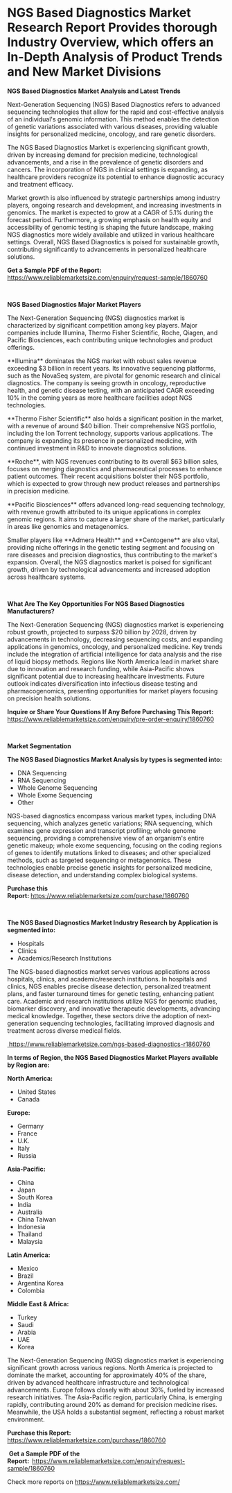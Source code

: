 <p><h1>NGS Based Diagnostics Market Research Report Provides thorough Industry Overview, which offers an In-Depth Analysis of Product Trends and New Market Divisions</h1></p><p><strong>NGS Based Diagnostics Market Analysis and Latest Trends</strong></p>
<p><p>Next-Generation Sequencing (NGS) Based Diagnostics refers to advanced sequencing technologies that allow for the rapid and cost-effective analysis of an individual's genomic information. This method enables the detection of genetic variations associated with various diseases, providing valuable insights for personalized medicine, oncology, and rare genetic disorders. </p><p>The NGS Based Diagnostics Market is experiencing significant growth, driven by increasing demand for precision medicine, technological advancements, and a rise in the prevalence of genetic disorders and cancers. The incorporation of NGS in clinical settings is expanding, as healthcare providers recognize its potential to enhance diagnostic accuracy and treatment efficacy.</p><p>Market growth is also influenced by strategic partnerships among industry players, ongoing research and development, and increasing investments in genomics. The market is expected to grow at a CAGR of 5.1% during the forecast period. Furthermore, a growing emphasis on health equity and accessibility of genomic testing is shaping the future landscape, making NGS diagnostics more widely available and utilized in various healthcare settings. Overall, NGS Based Diagnostics is poised for sustainable growth, contributing significantly to advancements in personalized healthcare solutions.</p></p>
<p><strong>Get a Sample PDF of the Report:&nbsp;</strong> <a href="https://www.reliablemarketsize.com/enquiry/request-sample/1860760?utm_campaign=2393&utm_medium=2&utm_source=Github&utm_content=ia&utm_term=03032025&utm_id=ngs-based-diagnostics">https://www.reliablemarketsize.com/enquiry/request-sample/1860760</a></p>
<p>&nbsp;</p>
<p><strong>NGS Based Diagnostics Major Market Players</strong></p>
<p><p>The Next-Generation Sequencing (NGS) diagnostics market is characterized by significant competition among key players. Major companies include Illumina, Thermo Fisher Scientific, Roche, Qiagen, and Pacific Biosciences, each contributing unique technologies and product offerings.</p><p>**Illumina** dominates the NGS market with robust sales revenue exceeding $3 billion in recent years. Its innovative sequencing platforms, such as the NovaSeq system, are pivotal for genomic research and clinical diagnostics. The company is seeing growth in oncology, reproductive health, and genetic disease testing, with an anticipated CAGR exceeding 10% in the coming years as more healthcare facilities adopt NGS technologies.</p><p>**Thermo Fisher Scientific** also holds a significant position in the market, with a revenue of around $40 billion. Their comprehensive NGS portfolio, including the Ion Torrent technology, supports various applications. The company is expanding its presence in personalized medicine, with continued investment in R&D to innovate diagnostics solutions.</p><p>**Roche**, with NGS revenues contributing to its overall $63 billion sales, focuses on merging diagnostics and pharmaceutical processes to enhance patient outcomes. Their recent acquisitions bolster their NGS portfolio, which is expected to grow through new product releases and partnerships in precision medicine.</p><p>**Pacific Biosciences** offers advanced long-read sequencing technology, with revenue growth attributed to its unique applications in complex genomic regions. It aims to capture a larger share of the market, particularly in areas like genomics and metagenomics.</p><p>Smaller players like **Admera Health** and **Centogene** are also vital, providing niche offerings in the genetic testing segment and focusing on rare diseases and precision diagnostics, thus contributing to the market's expansion. Overall, the NGS diagnostics market is poised for significant growth, driven by technological advancements and increased adoption across healthcare systems.</p></p>
<p>&nbsp;</p>
<p><strong>What Are The Key Opportunities For NGS Based Diagnostics Manufacturers?</strong></p>
<p><p>The Next-Generation Sequencing (NGS) diagnostics market is experiencing robust growth, projected to surpass $20 billion by 2028, driven by advancements in technology, decreasing sequencing costs, and expanding applications in genomics, oncology, and personalized medicine. Key trends include the integration of artificial intelligence for data analysis and the rise of liquid biopsy methods. Regions like North America lead in market share due to innovation and research funding, while Asia-Pacific shows significant potential due to increasing healthcare investments. Future outlook indicates diversification into infectious disease testing and pharmacogenomics, presenting opportunities for market players focusing on precision health solutions.</p></p>
<p><strong>Inquire or Share Your Questions If Any Before Purchasing This Report:</strong> <a href="https://www.reliablemarketsize.com/enquiry/pre-order-enquiry/1860760?utm_campaign=2393&utm_medium=2&utm_source=Github&utm_content=ia&utm_term=03032025&utm_id=ngs-based-diagnostics">https://www.reliablemarketsize.com/enquiry/pre-order-enquiry/1860760</a></p>
<p>&nbsp;</p>
<p><strong>Market Segmentation</strong></p>
<p><strong>The NGS Based Diagnostics Market Analysis by types is segmented into:</strong></p>
<p><ul><li>DNA Sequencing</li><li>RNA Sequencing</li><li>Whole Genome Sequencing</li><li>Whole Exome Sequencing</li><li>Other</li></ul></p>
<p><p>NGS-based diagnostics encompass various market types, including DNA sequencing, which analyzes genetic variations; RNA sequencing, which examines gene expression and transcript profiling; whole genome sequencing, providing a comprehensive view of an organism's entire genetic makeup; whole exome sequencing, focusing on the coding regions of genes to identify mutations linked to diseases; and other specialized methods, such as targeted sequencing or metagenomics. These technologies enable precise genetic insights for personalized medicine, disease detection, and understanding complex biological systems.</p></p>
<p><strong>Purchase this Report:&nbsp;</strong><a href="https://www.reliablemarketsize.com/purchase/1860760?utm_campaign=2393&utm_medium=2&utm_source=Github&utm_content=ia&utm_term=03032025&utm_id=ngs-based-diagnostics">https://www.reliablemarketsize.com/purchase/1860760</a></p>
<p>&nbsp;</p>
<p><strong>The NGS Based Diagnostics Market Industry Research by Application is segmented into:</strong></p>
<p><ul><li>Hospitals</li><li>Clinics</li><li>Academics/Research Institutions</li></ul></p>
<p><p>The NGS-based diagnostics market serves various applications across hospitals, clinics, and academic/research institutions. In hospitals and clinics, NGS enables precise disease detection, personalized treatment plans, and faster turnaround times for genetic testing, enhancing patient care. Academic and research institutions utilize NGS for genomic studies, biomarker discovery, and innovative therapeutic developments, advancing medical knowledge. Together, these sectors drive the adoption of next-generation sequencing technologies, facilitating improved diagnosis and treatment across diverse medical fields.</p></p>
<p><a href="https://www.reliablemarketsize.com/ngs-based-diagnostics-r1860760?utm_campaign=2393&utm_medium=2&utm_source=Github&utm_content=ia&utm_term=03032025&utm_id=ngs-based-diagnostics">&nbsp;https://www.reliablemarketsize.com/ngs-based-diagnostics-r1860760</a></p>
<p><strong>In terms of Region, the NGS Based Diagnostics Market Players available by Region are:</strong></p>
<p>
    <p> <strong> North America: </strong>
        <ul>
            <li>United States</li>
            <li>Canada</li>
        </ul>
        </p> 
    <p> <strong> Europe: </strong>
        <ul>
            <li>Germany</li>
            <li>France</li>
            <li>U.K.</li>
            <li>Italy</li>
            <li>Russia</li>
        </ul>
        </p> 
    <p> <strong> Asia-Pacific: </strong>
        <ul>
            <li>China</li>
            <li>Japan</li>
            <li>South Korea</li>
            <li>India</li>
            <li>Australia</li>
            <li>China Taiwan</li>
            <li>Indonesia</li>
            <li>Thailand</li>
            <li>Malaysia</li>
        </ul>
        </p> 
    <p> <strong> Latin America: </strong>
        <ul>
            <li>Mexico</li>
            <li>Brazil</li>
            <li>Argentina Korea</li>
            <li>Colombia</li>
        </ul>
        </p> 
    <p> <strong> Middle East & Africa: </strong>
        <ul>
            <li>Turkey</li>
            <li>Saudi</li>
            <li>Arabia</li>
            <li>UAE</li>
            <li>Korea</li>
        </ul>
    </p>
    </p>
<p><p>The Next-Generation Sequencing (NGS) diagnostics market is experiencing significant growth across various regions. North America is projected to dominate the market, accounting for approximately 40% of the share, driven by advanced healthcare infrastructure and technological advancements. Europe follows closely with about 30%, fueled by increased research initiatives. The Asia-Pacific region, particularly China, is emerging rapidly, contributing around 20% as demand for precision medicine rises. Meanwhile, the USA holds a substantial segment, reflecting a robust market environment.</p></p>
<p><strong>Purchase this Report: </strong><a href="https://www.reliablemarketsize.com/purchase/1860760?utm_campaign=2393&utm_medium=2&utm_source=Github&utm_content=ia&utm_term=03032025&utm_id=ngs-based-diagnostics">https://www.reliablemarketsize.com/purchase/1860760</a></p>
<p>&nbsp;<strong>Get a Sample PDF of the Report:&nbsp;&nbsp;</strong><a href="https://www.reliablemarketsize.com/enquiry/request-sample/1860760?utm_campaign=2393&utm_medium=2&utm_source=Github&utm_content=ia&utm_term=03032025&utm_id=ngs-based-diagnostics">https://www.reliablemarketsize.com/enquiry/request-sample/1860760</a></p>
<p><strong></strong></p>
<p>Check more reports on <a href="https://www.reliablemarketsize.com/?utm_campaign=2393&utm_medium=2&utm_source=Github&utm_content=ia&utm_term=03032025&utm_id=ngs-based-diagnostics">https://www.reliablemarketsize.com/</a></p>